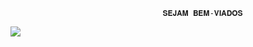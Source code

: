                                       𝐒𝐄𝐉𝐀𝐌 𝐁𝐄𝐌-𝐕𝐈𝐀𝐃𝐎𝐒



![](https://i.pinimg.com/originals/39/a2/7b/39a27b3d61f99eb79278d9b2ee38fbc5.gif)

                                              
